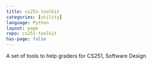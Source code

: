 ```yaml
---
title: cs251-toolkit
categories: [utility]
language: Python
layout: page
repo: cs251-toolkit
has-page: false
---
```


A set of tools to help graders for CS251, Software Design
